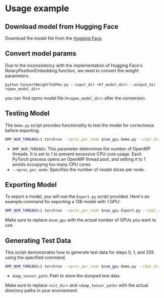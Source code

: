 # Usage example

## Download model from Hugging Face

Download the model file from the [Hugging Face](https://huggingface.co/models).

## Convert model params

Due to the inconsistency with the implementation of Hugging Face's RotaryPositionEmbedding function, we need to convert the weight parameters.

```
python ConvertWeightToOPmx.py --input_dir <hf_model_dir> --output_dir <opmx_model_dir>
```

you can find opmx model file in`<opmx_model_dir>` after the conversion.

## Testing Model

The `Demo.py` script provides functionality to test the model for correctness before exporting.

```bash
OMP_NUM_THREADS=1 torchrun --nproc_per_node $num_gpu Demo.py --ckpt_dir <vit_dir>
```

- `OMP_NUM_THREADS`: This parameter determines the number of OpenMP threads. It is set to 1 to prevent excessive CPU core usage. Each PyTorch process opens an OpenMP thread pool, and setting it to 1 avoids occupying too many CPU cores.
- `--nproc_per_node`: Specifies the number of model slices per node.

## Exporting Model

To export a model, you will use the `Export.py` script provided. Here's an example command for exporting a 13B model with 1 GPU:

```bash
OMP_NUM_THREADS=1 torchrun --nproc_per_node $num_gpu Export.py --ckpt_dir <vit_dir> --export_path <export_dir>
```

Make sure to replace `$num_gpu` with the actual number of GPUs you want to use.

## Generating Test Data

This script demonstrates how to generate test data for steps 0, 1, and 255 using the specified command.

```bash
OMP_NUM_THREADS=1 torchrun --nproc_per_node $num_gpu Demo.py --ckpt_dir <vit_dir> --dump_tensor_path <dump_dir> 
```

- `dump_tensor_path`: Path to store the dumped test data.

Make sure to replace `<vit_dir>` and `<dump_tensor_path>` with the actual directory paths in your environment.
